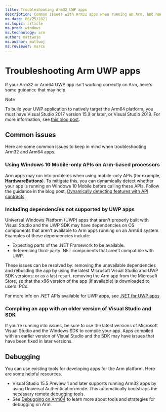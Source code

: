 ```yaml
---
title: Troubleshooting Arm32 UWP apps
description: Common issues with Arm32 apps when running on Arm, and how to fix them.
ms.date: 06/25/2021
ms.topic: article
ms.prod: windows
ms.technology: arm
author: mattwojo
ms.author: mattwoj
ms.reviewer: marcs
---
```


# Troubleshooting Arm UWP apps

If your Arm32 or Arm64 UWP app isn't working correctly on Arm, here's some guidance that may help.

>[!NOTE]
> To build your UWP application to natively target the Arm64 platform, you must have Visual Studio 2017 version 15.9 or later, or Visual Studio 2019. For more information, see [this blog post](https://blogs.windows.com/buildingapps/2018/11/15/official-support-for-windows-10-on-arm-development).

## Common issues

Here are some common issues to keep in mind when troubleshooting Arm32 and Arm64 apps.

### Using Windows 10 Mobile-only APIs on Arm-based processors

Arm apps may run into problems when using mobile-only APIs (for example, **HardwareButtons**). To mitigate this, you can dynamically detect whether your app is running on Windows 10 Mobile before calling these APIs. Follow the guidance in the blog post, [Dynamically detecting features with API contracts](https://blogs.windows.com/buildingapps/2015/09/15/dynamically-detecting-features-with-api-contracts-10-by-10/).

### Including dependencies not supported by UWP apps

Universal Windows Platform (UWP) apps that aren't properly built with Visual Studio and the UWP SDK may have dependencies on OS components that aren't available to Arm apps running on an Arm64 system. Examples of these dependencies include:

- Expecting parts of the .NET Framework to be available.
- Referencing third-party .NET components that aren't compatible with UWP.

These issues can be resolved by: removing the unavailable dependencies and rebuilding the app by using the latest Microsoft Visual Studio and UWP SDK versions; or as a last resort, removing the Arm app from the Microsoft Store, so that the x86 version of the app (if available) is downloaded to users' PCs.

For more info on .NET APIs available for UWP apps, see [.NET for UWP apps](/dotnet/api/index?view=dotnet-uwp-10.0&preserve-view=true)

### Compiling an app with an older version of Visual Studio and SDK

If you're running into issues, be sure to use the latest versions of Microsoft Visual Studio and the Windows SDK to compile your app. Apps compiled with an earlier version of Visual Studio and the SDK may have issues that have been fixed in later versions.

## Debugging

You can use existing tools for developing apps for the Arm platform. Here are some helpful resources.

- Visual Studio 15.5 Preview 1 and later supports running Arm32 apps by using Universal Authentication mode. This automatically bootstraps the necessary remote debugging tools.
- See [Debugging on Arm64](/windows-hardware/drivers/debugger/debugging-arm64) to learn more about tools and strategies for debugging on Arm.
